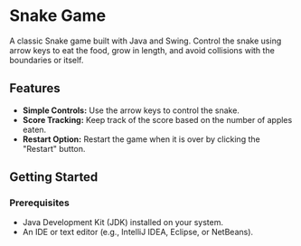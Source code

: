 # Snake Game

A classic Snake game built with Java and Swing. Control the snake using arrow keys to eat the food, 
grow in length, and avoid collisions with the boundaries or itself.

## Features

- **Simple Controls:** Use the arrow keys to control the snake.
- **Score Tracking:** Keep track of the score based on the number of apples eaten.
- **Restart Option:** Restart the game when it is over by clicking the "Restart" button.

## Getting Started

### Prerequisites

- Java Development Kit (JDK) installed on your system.
- An IDE or text editor (e.g., IntelliJ IDEA, Eclipse, or NetBeans).

